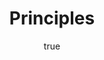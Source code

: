 ---
title: "Principles"
bookCover: "/assets/book-covers/principles.jpg"
slug: "principles"
bookAuthor: "Ray Dalio"
rating: 10
done: false
amazonLink: ""
author:
  name: Rico Trebeljahr
  picture: "/assets/blog/profile.jpeg"
---